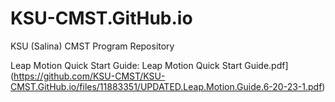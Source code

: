 # KSU-CMST.GitHub.io
KSU (Salina) CMST Program Repository

Leap Motion Quick Start Guide:
Leap Motion Quick Start Guide.pdf](https://github.com/KSU-CMST/KSU-CMST.GitHub.io/files/11883351/UPDATED.Leap.Motion.Guide.6-20-23-1.pdf)
